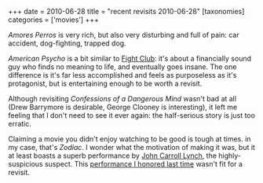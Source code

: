 +++
date = 2010-06-28
title = "recent revisits 2010-06-28"
[taxonomies]
categories = ['movies']
+++

*Amores Perros* is very rich, but also very disturbing and full of pain:
car accident, dog-fighting, trapped dog.

*American Psycho* is a bit similar to [Fight Club][]: it's about a
financially sound guy who finds no meaning to life, and eventually goes
insane. The one difference is it's far less accomplished and feels as
purposeless as it's protagonist, but is entertaining enough to be worth
a revisit.

Although revisiting *Confessions of a Dangerous Mind* wasn't bad at all
(Drew Barrymore is desirable, George Clooney is interesting), it left me
feeling that I don't need to see it ever again: the half-serious story
is just too erratic.

Claiming a movie you didn't enjoy watching to be good is tough at
times. in my case, that's *Zodiac*. I wonder what the motivation of
making it was, but it at least boasts a superb performance by [John
Carroll Lynch], the highly-suspicious suspect. This [performance I
honored last time] wasn't fit for a revisit.

  [Fight Club]: @/fight-club-1999.md
  [John Carroll Lynch]: http://en.wikipedia.org/wiki/John_Carroll_Lynch
  [performance I honored last time]: @/zodiac-and-david-fincher.md
